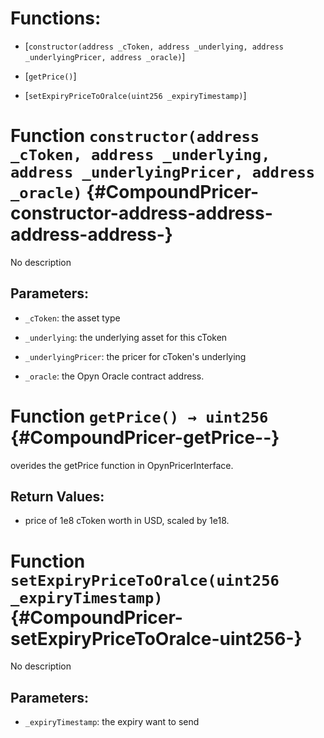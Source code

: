 # Functions:

- [`constructor(address _cToken, address _underlying, address _underlyingPricer, address _oracle)`]

- [`getPrice()`]

- [`setExpiryPriceToOralce(uint256 _expiryTimestamp)`]

# Function `constructor(address _cToken, address _underlying, address _underlyingPricer, address _oracle)` {#CompoundPricer-constructor-address-address-address-address-}

No description

## Parameters:

- `_cToken`: the asset type

- `_underlying`: the underlying asset for this cToken

- `_underlyingPricer`: the pricer for cToken's underlying

- `_oracle`: the Opyn Oracle contract address.

# Function `getPrice() → uint256` {#CompoundPricer-getPrice--}

overides the getPrice function in OpynPricerInterface.

## Return Values:

- price of 1e8 cToken worth in USD, scaled by 1e18.

# Function `setExpiryPriceToOralce(uint256 _expiryTimestamp)` {#CompoundPricer-setExpiryPriceToOralce-uint256-}

No description

## Parameters:

- `_expiryTimestamp`: the expiry want to send

